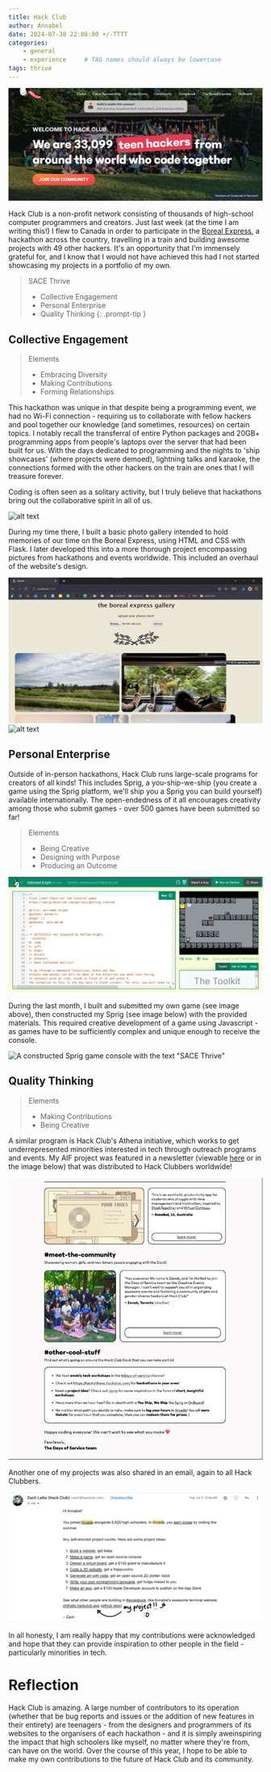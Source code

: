 ```yaml
---
title: Hack Club
author: Annabel
date: 2024-07-30 22:08:00 +/-TTTT
categories: 
    - general
    - experience     # TAG names should always be lowercase
tags: thrive
---
```


![alt text](assets/img/posts/hack-website.png)

Hack Club is a non-profit network consisting of thousands of high-school computer programmers and creators. Just last week (at the time I am writing this!) I flew to Canada in order to participate in the [Boreal Express](https://boreal.hackclub.com), a hackathon across the country, travelling in a train and building awesome projects with 49 other hackers. It's an opportunity that I'm immensely grateful for, and I know that I would not have achieved this had I not started showcasing my projects in a portfolio of my own.

> SACE Thrive 
> - Collective Engagement
> - Personal Enterprise
> - Quality Thinking
{: .prompt-tip }

## Collective Engagement

> Elements 
> - Embracing Diversity
> - Making Contributions
> - Forming Relationships

This hackathon was unique in that despite being a programming event, we had no Wi-Fi connection -  requiring us to collaborate with fellow hackers and pool together our knowledge (and sometimes, resources) on certain topics. I notably recall the transferral of entire Python packages and 20GB+ programming apps from people's laptops over the server that had been built for us. With the days dedicated to programming and the nights to 'ship showcases' (where projects were demoed), lightning talks and karaoke, the connections formed with the other hackers on the train are ones that I will treasure forever.

Coding is often seen as a solitary activity, but I truly believe that hackathons bring out the collaborative spirit in all of us.

![alt text](assets/img/posts/hack-linus.jpg)


During my time there, I built a basic photo gallery intended to hold memories of our time on the Boreal Express, using HTML and CSS with Flask. I later developed this into a more thorough project encompassing pictures from hackathons and events worldwide. This included an overhaul of the website's design.

![alt text](assets/img/posts/hack-gallery.png)
![alt text](https://cloud-pij2t0kc1-hack-club-bot.vercel.app/0image.png)


## Personal Enterprise

Outside of in-person hackathons, Hack Club runs large-scale programs for creators of all kinds! This includes Sprig, a you-ship-we-ship (you create a game using the Sprig platform, we'll ship you a Sprig you can build yourself) available internationally. The open-endedness of it all encourages creativity among those who submit games - over 500 games have been submitted so far! 

> Elements 
> - Being Creative
> - Designing with Purpose
> - Producing an Outcome

![Hallowed Knight in the Sprig Game editor](assets/img/posts/hack-game.png)


During the last month, I built and submitted my own game (see image above), then constructed my Sprig (see image below) with the provided materials. This required creative development of a game using Javascript - as games have to be sufficiently complex and unique enough to receive the console.

![A constructed Sprig game console with the text "SACE Thrive"](assets/img/posts/hack-sprig.png)


## Quality Thinking

> Elements
> - Making Contributions
> - Being Creative

A similar program is Hack Club's Athena initiative, which works to get underrepresented minorities interested in tech through outreach programs and events. My AIF project was featured in a newsletter (viewable [here](https://athena.hackclub.com/newsletters/1.pdf) or in the image below) that was distributed to Hack Clubbers worldwide!


![alt text](assets/img/posts/hack-athena.png)

Another one of my projects was also shared in an email, again to all Hack Clubbers. 

![alt text](assets/img/posts/hack-email.png)

In all honesty, I am really happy that my contributions were acknowledged and hope that they can provide inspiration to other people in the field - particularly minorities in tech.

# Reflection

Hack Club is amazing. A large number of contributors to its operation (whether that be bug reports and issues or the addition of new features in their entirety) are teenagers  - from the designers and programmers of its websites to the organisers of each hackathon - and it is simply aweinspiring the impact that high schoolers like myself, no matter where they're from, can have on the world. Over the course of this year, I hope to be able to make my own contributions to the future of Hack Club and its community.